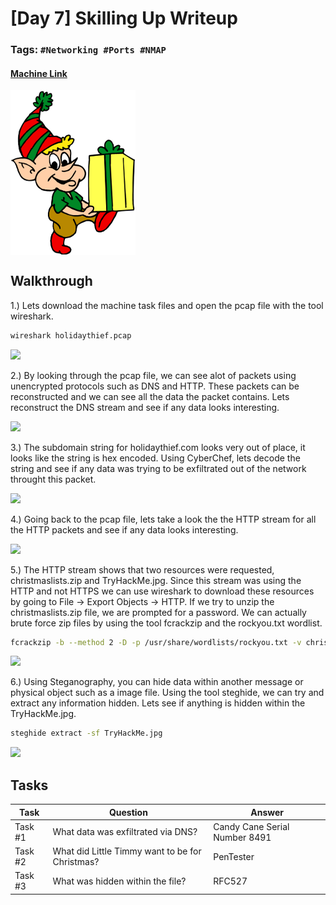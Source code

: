 # [Day 7] Skilling Up Writeup
### Tags: `#Networking #Ports #NMAP`
#### [Machine Link](https://tryhackme.com/room/25daysofchristmas)

<img src='imgs/advent2019day7.png' width='200' align='center'>

## Walkthrough

1.) Lets download the machine task files and open the pcap file with the tool wireshark.

```bash
wireshark holidaythief.pcap
```

![](imgs/wireshark.png)

2.) By looking through the pcap file, we can see alot of packets using unencrypted protocols such as DNS and HTTP. These packets can be reconstructed and we can see all the data the packet contains. Lets reconstruct the DNS stream and see if any data looks interesting.

![](imgs/dnsstream.png)

3.) The subdomain string for holidaythief.com looks very out of place, it looks like the string is hex encoded. Using CyberChef, lets decode the string and see if any data was trying to be exfiltrated out of the network throught this packet.

![](imgs/cyberchef.png)

4.) Going back to the pcap file, lets take a look the the HTTP stream for all the HTTP packets and see if any data looks interesting. 

![](imgs/httpstream.png)

5.) The HTTP stream shows that two resources were requested, christmaslists.zip and TryHackMe.jpg. Since this stream was using the HTTP and not HTTPS we can use wireshark to download these resources by going to File -> Export Objects -> HTTP. If we try to unzip the christmaslists.zip file, we are prompted for a password. We can actually brute force zip files by using the tool fcrackzip and the rockyou.txt wordlist.

```bash
fcrackzip -b --method 2 -D -p /usr/share/wordlists/rockyou.txt -v christmaslists.zip
```

![](imgs/fcrackzip.png)

6.) Using Steganography, you can hide data within another message or physical object such as a image file. Using the tool steghide, we can try and extract any information hidden. Lets see if anything is hidden within the TryHackMe.jpg.

```bash
steghide extract -sf TryHackMe.jpg
```

![](imgs/steghide.png)

## Tasks
| Task | Question | Answer |
| --- | --- | --- |
| Task #1 | What data was exfiltrated via DNS? | Candy Cane Serial Number 8491 |
| Task #2 | What did Little Timmy want to be for Christmas? | PenTester |
| Task #3 | What was hidden within the file? | RFC527 |





